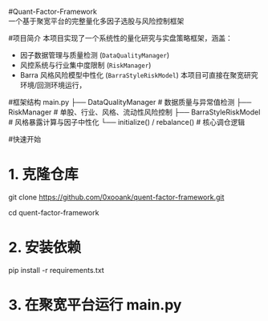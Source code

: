 #Quant-Factor-Framework  
一个基于聚宽平台的完整量化多因子选股与风险控制框架

#项目简介
本项目实现了一个系统性的量化研究与实盘策略框架，涵盖：
- 因子数据管理与质量检测 (`DataQualityManager`)
- 风控系统与行业集中度限制 (`RiskManager`)
- Barra 风格风险模型中性化 (`BarraStyleRiskModel`)
本项目可直接在聚宽研究环境/回测环境运行，


#框架结构
main.py
├── DataQualityManager         # 数据质量与异常值检测
├── RiskManager                # 单股、行业、风格、流动性风险控制
├── BarraStyleRiskModel        # 风格暴露计算与因子中性化
└── initialize() / rebalance() # 核心调仓逻辑

#快速开始
# 1. 克隆仓库
git clone https://github.com/0xooank/quent-factor-framework.git

cd quent-factor-framework

# 2. 安装依赖
pip install -r requirements.txt

# 3. 在聚宽平台运行 main.py
